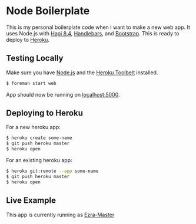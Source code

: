 # Node Boilerplate

This is my personal boilerplate code when I want to make a new web app. It uses Node.js with [Hapi 8.4](http://hapijs.com), [Handlebars](http://handlebarsjs.com), and [Bootstrap](http://getbootstrap.com). This is ready to deploy to [Heroku](https://www.heroku.com). 

## Testing Locally

Make sure you have [Node.js](http://nodejs.org/) and the [Heroku Toolbelt](https://toolbelt.heroku.com/) installed.

```sh
$ foreman start web
```

App should now be running on [localhost:5000](http://localhost:5000/).

## Deploying to Heroku

For a new heroku app:

```sh
$ heroku create some-name
$ git push heroku master
$ heroku open
```

For an existing heroku app:

```sh
$ heroku git:remote --app some-name
$ git push heroku master
$ heroku open
```

## Live Example

This app is currently running as [Ezra-Master](https://ezra-master.herokuapp.com/Ezra)